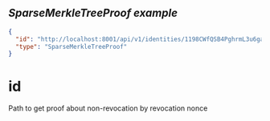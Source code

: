<h2> <i> SparseMerkleTreeProof example </i> </h2>

```json
{
  "id": "http://localhost:8001/api/v1/identities/1198CWfQSB4PghrmL3u6gaU4iwCunz9Z5AeaFfCCq8/claims/revocation/status/2432435736",
  "type": "SparseMerkleTreeProof"
}
```

# id

Path to get proof about non-revocation by revocation nonce

